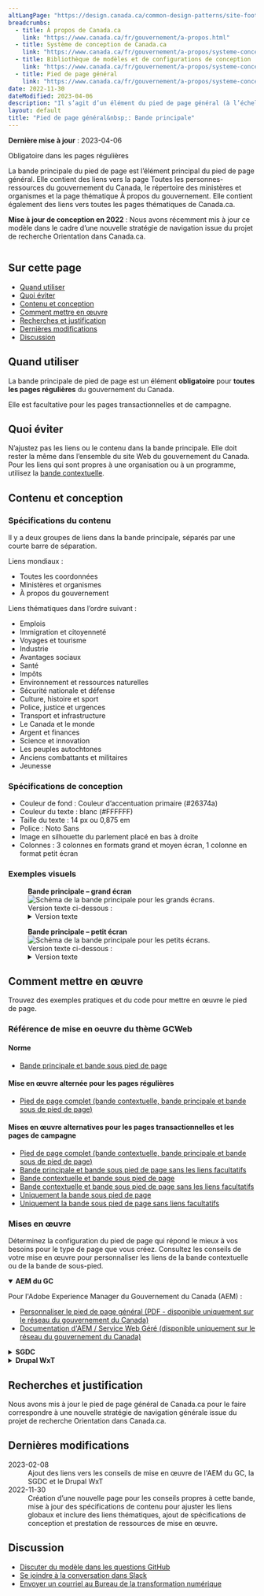 ```yaml
---
altLangPage: "https://design.canada.ca/common-design-patterns/site-footer-main.html"
breadcrumbs:
  - title: À propos de Canada.ca
    link: "https://www.canada.ca/fr/gouvernement/a-propos.html"
  - title: Système de conception de Canada.ca
    link: "https://www.canada.ca/fr/gouvernement/a-propos/systeme-conception.html"
  - title: Bibliothèque de modèles et de configurations de conception
    link: "https://www.canada.ca/fr/gouvernement/a-propos/systeme-conception/bibliotheque-modeles.html"
  - title: Pied de page général
    link: "https://www.canada.ca/fr/gouvernement/a-propos/systeme-conception/pied-page.html"	
date: 2022-11-30
dateModified: 2023-04-06
description: "Il s’agit d’un élément du pied de page général (à l’échelle du site) qui est obligatoire dans les pages standard."
layout: default
title: "Pied de page général&nbsp;: Bande principale"
---
```

<p><strong>Dernière mise à jour</strong>&nbsp;:&nbsp;2023-04-06</p>
<p><span class="label label-danger">Obligatoire dans les pages régulières </span></p>
<p>La bande principale du pied de page est l’élément principal du pied de page général. Elle contient des liens vers la
  page Toutes les personnes-ressources du gouvernement du Canada, le répertoire des ministères et organismes et la page
  thématique À propos du gouvernement. Elle contient également des liens vers toutes les pages thématiques de Canada.ca.</p>
<p><strong>Mise à jour de conception en 2022</strong>&nbsp;: Nous avons récemment mis à jour ce modèle dans le cadre d’une nouvelle stratégie de navigation issue du projet de
  recherche Orientation dans Canada.ca.</p>

<!--<a href="">Blog post link</a>-->
<div class="pattern-demo mrgn-tp-lg"> <img src="../images/footer-main-crop-fr.jpg" class="img-responsive"
			alt=""> </div>
<section>
  <h2>Sur cette page</h2>
  <ul>
    <li><a href="#utiliser">Quand utiliser</a></li>
    <li><a href="#eviter">Quoi éviter</a></li>
    <li><a href="#conception">Contenu et conception</a></li>
    <li><a href="#comment">Comment mettre en œuvre</a></li>
    <li><a href="#recherches">Recherches et justification</a></li>
    <li><a href="#modifications">Dernières modifications</a></li>
    <li><a href="#discussion">Discussion</a></li>
  </ul>
</section>
<section>
  <h2 id="utiliser">Quand utiliser</h2>
  <p>La bande principale de pied de page est un élément <strong>obligatoire</strong> pour <strong>toutes les pages régulières</strong> du gouvernement du Canada.</p>
  <p>Elle est facultative pour les pages transactionnelles et de campagne.</p>
</section>
<section>
  <h2 id="eviter">Quoi éviter</h2>
  <p>N’ajustez pas les liens ou le contenu dans la bande principale. Elle doit rester la même dans l’ensemble du site Web du
    gouvernement du Canada. Pour les liens qui sont propres à une organisation ou à un programme, utilisez la <a href="./pied-page-principale.html">bande contextuelle</a>.</p>
</section>
<section>
  <h2 id="conception">Contenu et conception</h2>
  <h3>Spécifications du contenu</h3>
  <p>Il y a deux groupes de liens dans la bande principale, séparés par une courte barre de séparation.</p>
  <p>Liens mondiaux&nbsp;:</p>
  <ul>
    <li>Toutes les coordonnées</li>
    <li>Ministères et organismes</li>
    <li>À propos du gouvernement</li>
  </ul>
  <p>Liens thématiques dans l’ordre suivant&nbsp;:</p>
  <ul>
    <li>Emplois</li>
    <li>Immigration et citoyenneté</li>
    <li>Voyages et tourisme</li>
    <li>Industrie</li>
    <li>Avantages sociaux</li>
    <li>Santé</li>
    <li>Impôts</li>
    <li>Environnement et ressources naturelles</li>
    <li>Sécurité nationale et défense</li>
    <li>Culture, histoire et sport</li>
    <li>Police, justice et urgences</li>
    <li>Transport et infrastructure</li>
    <li>Le Canada et le monde</li>
    <li>Argent et finances</li>
    <li>Science et innovation</li>
    <li>Les peuples autochtones</li>
    <li>Anciens combattants et militaires</li>
    <li>Jeunesse</li>
  </ul>
  <h3>Spécifications de conception</h3>
  <ul>
    <li>Couleur de fond&nbsp;: Couleur d’accentuation primaire (#26374a)</li>
    <li>Couleur du texte&nbsp;: blanc (#FFFFFF)</li>
    <li>Taille du texte&nbsp;: 14 px ou 0,875 em</li>
    <li>Police&nbsp;: Noto Sans</li>
    <li>Image en silhouette du parlement placé en bas à droite</li>
    <li>Colonnes&nbsp;: 3 colonnes en formats grand et moyen écran, 1 colonne en format petit écran</li>
  </ul>
  <h3>Exemples visuels</h3>
  <div class="pattern-demo mrgn-bttm-md">
    <figure class="mrgn-bttm-lg">
      <figcaption><b>Bande principale – grand écran</b></figcaption>
      <img src="../images/footer-main-fr.jpg" class="img-responsive"
				alt="Schéma de la bande principale pour les grands écrans. Version texte ci-dessous&nbsp;:">
      <details>
        <summary class="wb-toggle" data-toggle="{&quot;print&quot;:&quot;on&quot;}">Version texte</summary>
        <p>Sur les grands écrans, la bande principale est disposée en 3 colonnes et contient des liens vers « Toutes les
          personnes-ressources », « Ministères et organismes » et « À propos du gouvernement ». Une petite ligne décorative sert
          de pause avant de poursuivre avec des liens vers tous les thèmes et publics.</p>
      </details>
    </figure>
  </div>
  <div class="pattern-demo">
    <figure class="mrgn-bttm-lg">
      <figcaption><b>Bande principale – petit écran</b></figcaption>
      <img src="../images/footer-main-mobile-fr.jpg" class="img-responsive"
				alt="Schéma de la bande principale pour les petits écrans. Version texte ci-dessous&nbsp;:">
      <details>
        <summary class="wb-toggle" data-toggle="{&quot;print&quot;:&quot;on&quot;}">Version texte</summary>
        <p>Sur les petits écrans, le pied de page principal est disposé en une seule colonne et contient des liens vers : « Toutes
          les personnes-ressources », « Ministères et organismes » et « À propos du gouvernement ». Une petite ligne décorative
          sert de pause avant de poursuivre avec des liens vers tous les thèmes et publics.</p>
      </details>
    </figure>
  </div>
</section>
<section>
  <h2 id="comment">Comment mettre en œuvre</h2>
  <p>Trouvez des exemples pratiques et du code pour mettre en œuvre le pied de page.</p>
  <h3>Référence de mise en oeuvre du thème GCWeb</h3>
  <h4>Norme</h4>
  <ul>
    <li><a href="https://wet-boew.github.io/GCWeb/sites/footers/no-footer-contextual-fr.html">Bande principale et bande sous pied de page</a></li>
  </ul>
  <h4>Mise en œuvre alternée pour les pages régulières</h4>
  <ul>
    <li><a href="https://wet-boew.github.io/GCWeb/sites/footers/footers-fr.html">Pied de page complet (bande contextuelle, bande principale et bande sous de pied de page)</a></li>
  </ul>
  <h4>Mises en œuvre alternatives pour les pages transactionnelles et les pages de campagne</h4>
  <ul>
    <li><a href="https://wet-boew.github.io/GCWeb/sites/footers/footers-fr.html">Pied de page complet (bande contextuelle, bande principale et bande sous de pied de page)</a></li>
    <li><a href="https://wet-boew.github.io/GCWeb/sites/footers/only-footer-main-fr.html">Bande principale et bande sous pied de page sans les liens facultatifs</a></li>
    <li><a href="https://wet-boew.github.io/GCWeb/sites/footers/no-footer-main-fr.html">Bande contextuelle et bande sous pied de page</a></li>
    <li><a href="https://wet-boew.github.io/GCWeb/sites/footers/only-footer-contextual-fr.html">Bande contextuelle et bande sous pied de page sans les liens facultatifs</a></li>
    <li><a href="https://wet-boew.github.io/GCWeb/sites/footers/only-footer-corporate-fr.html">Uniquement la bande sous pied de page</a></li>
    <li><a href="https://wet-boew.github.io/GCWeb/sites/footers/no-footers-fr.html">Uniquement la bande sous pied de page sans liens facultatifs</a></li>
  </ul>
</section>
<section>
  <h3>Mises en œuvre</h3>
  <p>Déterminez la configuration du pied de page qui répond le mieux à vos besoins pour le type de page que vous créez. Consultez les conseils de votre mise en œuvre pour personnaliser les liens de la bande contextuelle ou de la bande de sous-pied.</p>
  <div class="wb-tabs">
    <div class="tabpanels">
      <details id="004" open="open">
        <summary><strong>AEM du GC</strong></summary>
        <p class="mrgn-tp-lg">Pour l'Adobe Experience Manager du Gouvernement du Canada (AEM) :</p>
        <ul>
          <li><a href="https://www.gcpedia.gc.ca/gcwiki/images/8/8c/Documentation-AEM-6.5-Unite-3-1-1-Personnaliser_le_pied_de_page_general.pdf">Personnaliser le pied de page général (PDF - disponible uniquement sur le réseau du gouvernement du Canada)</a></li>
          <li><a href="https://www.gcpedia.gc.ca/wiki/Documentation_d%27AEM_sp%C3%A9cifique_au_GC_6.5">Documentation d'AEM / Service Web Géré (disponible uniquement sur le réseau du gouvernement du Canada)</a></li>
        </ul>
      </details>
      <details id="005">
        <summary><strong>SGDC</strong></summary>
        <p class="mrgn-tp-lg">Pour la Solution de gabarits à déploiement centralisé (SGDC) :</p>
        <ul>
          <li><a href="https://cdts.service.canada.ca/app/cls/WET/gcweb/v4_0_47/cdts/samples/footer-fr.html">Pied de page complet (les bandes contextuelle, principale, et sous pied de page)</a></li>
          <li><a href="https://cenw-wscoe.github.io/sgdc-cdts/docs/index-fr.html">Documentation SGDC documentation</a></li>
        </ul>
      </details>
      <details id="006">
        <summary><strong>Drupal WxT</strong></summary>
        <p class="mrgn-tp-lg">Pour Drupal WxT&nbsp;:</p>
        <ul>
          <li><a href="https://drupalwxt.github.io/en/">Documentation Drupal WxT (en anglais seulement)</a></li>
        </ul>
        <p class="mrgn-tp-lg">Mise à jour du pied de page de 2023&nbsp;:</p>
        <ul>
          <li><a href="https://github.com/drupalwxt/wxt/releases/tag/4.4.1">Les notes de version Drupal WxT (4.4.1) (en anglais seulement)</a></li>
          <li><a href="https://drupalwxt.github.io/en/docs/general/update/">Le processus de mise à jour Drupal WxT (en anglais seulement)</a></li>
        </ul>
      </details>
    </div>
  </div>
</section>
<section>
  <h2 id="recherches">Recherches et justification</h2>
  <p>Nous avons mis à jour le pied de page général de Canada.ca pour le faire correspondre à une nouvelle stratégie de
    navigation générale issue du projet de recherche Orientation dans Canada.ca.</p>
</section>
<section>
  <h2 id="modifications">Dernières modifications</h2>
  <dl class="dl-horizontal">
    <dt>
      <time datetime="2023-02-08" class="link-muted">2023-02-08</time>
    </dt>
    <dd>Ajout des liens vers les conseils de mise en œuvre de l'AEM du GC, la SGDC et le Drupal WxT</dd>
    <dt>
      <time datetime="2022-11-30" class="link-muted">2022-11-30</time>
    </dt>
    <dd>Création d’une nouvelle page pour les conseils propres à cette bande, mise à jour des spécifications de contenu pour
      ajuster les liens globaux et inclure des liens thématiques, ajout de spécifications de conception et prestation de
      ressources de mise en œuvre.</dd>
  </dl>
</section>
<section>
  <h2 id="discussion">Discussion</h2>
  <ul>
    <li><a href="https://github.com/canada-ca/design-system-systeme-conception/issues">Discuter du modèle dans les questions GitHub</a></li>
    <li><a
				href="https://design-gc-conception.slack.com/join/shared_invite/enQtODE1OTc5Mzg5NzQ4LWQ3MjZjMTdjMjk2ZTZmMTJjYWQ3ZmRiNDYwYjRmN2NjYzQyNjFlNDBlY2FkNWE1ODg2YjExY2QwZmVjN2MwMGM">Se joindre à la conversation dans Slack</a></li>
    <li><a href="mailto:dto.btn@tbs-sct.gc.ca">Envoyer un courriel au Bureau de la transformation numérique</a></li>
  </ul>
</section>
